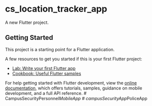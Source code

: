 # cs_location_tracker_app

A new Flutter project.

## Getting Started

This project is a starting point for a Flutter application.

A few resources to get you started if this is your first Flutter project:

- [Lab: Write your first Flutter app](https://docs.flutter.dev/get-started/codelab)
- [Cookbook: Useful Flutter samples](https://docs.flutter.dev/cookbook)

For help getting started with Flutter development, view the
[online documentation](https://docs.flutter.dev/), which offers tutorials,
samples, guidance on mobile development, and a full API reference.
#   C a m p u s S e c u r i t y P e r s o n n e l _ M o b i l e A p p  
 #   c a m p u s S e c u r i t y A p p _ P o l i c e A p p  
 